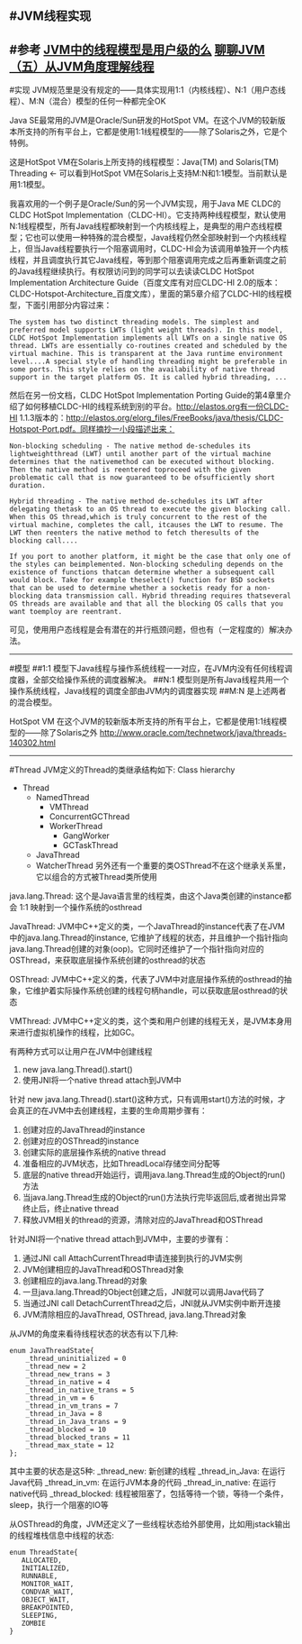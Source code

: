 #JVM线程实现
---
#参考
[JVM中的线程模型是用户级的么](https://www.zhihu.com/question/23096638)
[聊聊JVM（五）从JVM角度理解线程](http://blog.csdn.net/iter_zc/article/details/41843595)
----
#实现
JVM规范里是没有规定的——具体实现用1:1（内核线程）、N:1（用户态线程）、M:N（混合）模型的任何一种都完全OK

Java SE最常用的JVM是Oracle/Sun研发的HotSpot VM。在这个JVM的较新版本所支持的所有平台上，它都是使用1:1线程模型的——除了Solaris之外，它是个特例。

这是HotSpot VM在Solaris上所支持的线程模型：Java(TM) and Solaris(TM) Threading
<- 可以看到HotSpot VM在Solaris上支持M:N和1:1模型。当前默认是用1:1模型。

我喜欢用的一个例子是Oracle/Sun的另一个JVM实现，用于Java ME CLDC的CLDC HotSpot Implementation（CLDC-HI）。它支持两种线程模型，默认使用N:1线程模型，所有Java线程都映射到一个内核线程上，是典型的用户态线程模型；它也可以使用一种特殊的混合模型，Java线程仍然全部映射到一个内核线程上，但当Java线程要执行一个阻塞调用时，CLDC-HI会为该调用单独开一个内核线程，并且调度执行其它Java线程，等到那个阻塞调用完成之后再重新调度之前的Java线程继续执行。有权限访问到的同学可以去读读CLDC HotSpot Implementation Architecture Guide（百度文库有对应CLDC-HI 2.0的版本：CLDC-Hotspot-Architecture_百度文库），里面的第5章介绍了CLDC-HI的线程模型，下面引用部分内容过来：
```
The system has two distinct threading models. The simplest and preferred model supports LWTs (light weight threads). In this model, CLDC HotSpot Implementation implements all LWTs on a single native OS thread. LWTs are essentially co-routines created and scheduled by the virtual machine. This is transparent at the Java runtime environment level....A special style of handling threading might be preferable in some ports. This style relies on the availability of native thread support in the target platform OS. It is called hybrid threading, ...
```
然后在另一份文档，CLDC HotSpot Implementation Porting Guide的第4章里介绍了如何移植CLDC-HI的线程系统到别的平台。http://elastos.org有一份CLDC-HI 1.1.3版本的：http://elastos.org/elorg_files/FreeBooks/java/thesis/CLDC-Hotspot-Port.pdf。同样摘抄一小段描述出来：
```
Non-blocking scheduling - The native method de-schedules its lightweightthread (LWT) until another part of the virtual machine determines that the nativemethod can be executed without blocking. Then the native method is reentered toproceed with the given problematic call that is now guaranteed to be ofsufficiently short duration.

Hybrid threading - The native method de-schedules its LWT after delegating thetask to an OS thread to execute the given blocking call. When this OS thread,which is truly concurrent to the rest of the virtual machine, completes the call, itcauses the LWT to resume. The LWT then reenters the native method to fetch theresults of the blocking call....

If you port to another platform, it might be the case that only one of the styles can beimplemented. Non-blocking scheduling depends on the existence of functions thatcan determine whether a subsequent call would block. Take for example theselect() function for BSD sockets that can be used to determine whether a socketis ready for a non-blocking data transmission call. Hybrid threading requires thatseveral OS threads are available and that all the blocking OS calls that you want toemploy are reentrant.
```
可见，使用用户态线程是会有潜在的并行瓶颈问题，但也有（一定程度的）解决办法。


---
#模型
##1:1
模型下Java线程与操作系统线程一一对应，在JVM内没有任何线程调度器，全部交给操作系统的调度器解决。
##N:1
模型则是所有Java线程共用一个操作系统线程，Java线程的调度全部由JVM内的调度器实现
##M:N
是上述两者的混合模型。

HotSpot VM
在这个JVM的较新版本所支持的所有平台上，它都是使用1:1线程模型的——除了Solaris之外
http://www.oracle.com/technetwork/java/threads-140302.html


---
#Thread
JVM定义的Thread的类继承结构如下:
Class hierarchy
 - Thread
   - NamedThread
     - VMThread
     - ConcurrentGCThread
     - WorkerThread
       - GangWorker
       - GCTaskThread
   - JavaThread
   - WatcherThread
另外还有一个重要的类OSThread不在这个继承关系里，它以组合的方式被Thread类所使用

java.lang.Thread: 这个是Java语言里的线程类，由这个Java类创建的instance都会 1:1 映射到一个操作系统的osthread

JavaThread: JVM中C++定义的类，一个JavaThread的instance代表了在JVM中的java.lang.Thread的instance, 它维护了线程的状态，并且维护一个指针指向java.lang.Thread创建的对象(oop)。它同时还维护了一个指针指向对应的OSThread，来获取底层操作系统创建的osthread的状态

OSThread: JVM中C++定义的类，代表了JVM中对底层操作系统的osthread的抽象，它维护着实际操作系统创建的线程句柄handle，可以获取底层osthread的状态

VMThread: JVM中C++定义的类，这个类和用户创建的线程无关，是JVM本身用来进行虚拟机操作的线程，比如GC。

有两种方式可以让用户在JVM中创建线程
1. new java.lang.Thread().start()
2. 使用JNI将一个native thread attach到JVM中

针对 new java.lang.Thread().start()这种方式，只有调用start()方法的时候，才会真正的在JVM中去创建线程，主要的生命周期步骤有：
1. 创建对应的JavaThread的instance
2. 创建对应的OSThread的instance
3. 创建实际的底层操作系统的native thread
4. 准备相应的JVM状态，比如ThreadLocal存储空间分配等
5. 底层的native thread开始运行，调用java.lang.Thread生成的Object的run()方法
6. 当java.lang.Thread生成的Object的run()方法执行完毕返回后,或者抛出异常终止后，终止native thread
7. 释放JVM相关的thread的资源，清除对应的JavaThread和OSThread

针对JNI将一个native thread attach到JVM中，主要的步骤有：
1. 通过JNI call AttachCurrentThread申请连接到执行的JVM实例
2. JVM创建相应的JavaThread和OSThread对象
3. 创建相应的java.lang.Thread的对象
4. 一旦java.lang.Thread的Object创建之后，JNI就可以调用Java代码了
5. 当通过JNI call DetachCurrentThread之后，JNI就从JVM实例中断开连接
6. JVM清除相应的JavaThread, OSThread, java.lang.Thread对象

从JVM的角度来看待线程状态的状态有以下几种:
```
enum JavaThreadState{
    _thread_uninitialized = 0
    _thread_new = 2
    _thread_new_trans = 3
    _thread_in_native = 4
    _thread_in_native_trans = 5
    _thread_in_vm = 6
    _thread_in_vm_trans = 7
    _thread_in_Java = 8
    _thread_in_Java_trans = 9
    _thread_blocked = 10
    _thread_blocked_trans = 11
    _thread_max_state = 12
};
```
其中主要的状态是这5种:
_thread_new: 新创建的线程
_thread_in_Java: 在运行Java代码
_thread_in_vm: 在运行JVM本身的代码
_thread_in_native: 在运行native代码
_thread_blocked: 线程被阻塞了，包括等待一个锁，等待一个条件，sleep，执行一个阻塞的IO等

从OSThread的角度，JVM还定义了一些线程状态给外部使用，比如用jstack输出的线程堆栈信息中线程的状态:
```
enum ThreadState{
   ALLOCATED,
   INITIALIZED,
   RUNNABLE,
   MONITOR_WAIT,
   CONDVAR_WAIT,
   OBJECT_WAIT,
   BREAKPOINTED,
   SLEEPING,
   ZOMBIE
}
```













